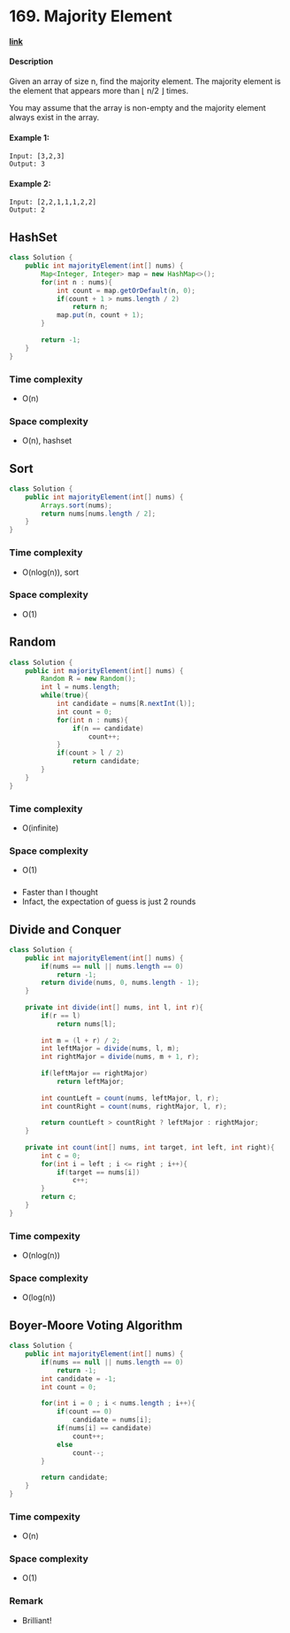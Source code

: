 # 169. Majority Element

#### [link](https://leetcode.com/problems/majority-element/) 

#### Description
Given an array of size n, find the majority element. The majority element is the element that appears more than ⌊ n/2 ⌋ times.

You may assume that the array is non-empty and the majority element always exist in the array.

#### Example 1:
```
Input: [3,2,3]
Output: 3
```
#### Example 2:
```
Input: [2,2,1,1,1,2,2]
Output: 2
```

## HashSet
```java
class Solution {
    public int majorityElement(int[] nums) {
        Map<Integer, Integer> map = new HashMap<>();
        for(int n : nums){
            int count = map.getOrDefault(n, 0);
            if(count + 1 > nums.length / 2)
                return n;
            map.put(n, count + 1);
        }
        
        return -1;
    }
}
```
### Time complexity
* O(n)
### Space complexity
* O(n), hashset

## Sort
```java
class Solution {
    public int majorityElement(int[] nums) {
        Arrays.sort(nums);
        return nums[nums.length / 2];
    }
}
```
### Time complexity
* O(nlog(n)), sort
### Space complexity
* O(1)

## Random
```java
class Solution {
    public int majorityElement(int[] nums) {
        Random R = new Random();
        int l = nums.length;
        while(true){
            int candidate = nums[R.nextInt(l)];
            int count = 0;
            for(int n : nums){
                if(n == candidate)
                    count++;
            }
            if(count > l / 2)
                return candidate;
        }
    }
}
```
### Time complexity
* O(infinite)
### Space complexity
* O(1)
###
* Faster than I thought
* Infact, the expectation of guess is just 2 rounds

## Divide and Conquer
```java
class Solution {
    public int majorityElement(int[] nums) {
        if(nums == null || nums.length == 0)
            return -1;
        return divide(nums, 0, nums.length - 1);
    }
    
    private int divide(int[] nums, int l, int r){
        if(r == l)
            return nums[l];
        
        int m = (l + r) / 2;
        int leftMajor = divide(nums, l, m);
        int rightMajor = divide(nums, m + 1, r);
        
        if(leftMajor == rightMajor)
            return leftMajor;
        
        int countLeft = count(nums, leftMajor, l, r);
        int countRight = count(nums, rightMajor, l, r);
        
        return countLeft > countRight ? leftMajor : rightMajor;
    }
    
    private int count(int[] nums, int target, int left, int right){
        int c = 0;
        for(int i = left ; i <= right ; i++){
            if(target == nums[i])
                c++;
        }
        return c;
    }
}
```
### Time compexity
* O(nlog(n))
### Space complexity
* O(log(n))

## Boyer-Moore Voting Algorithm
```java
class Solution {
    public int majorityElement(int[] nums) {
        if(nums == null || nums.length == 0)
            return -1;
        int candidate = -1;
        int count = 0;
        
        for(int i = 0 ; i < nums.length ; i++){
            if(count == 0)
                candidate = nums[i];
            if(nums[i] == candidate)
                count++;
            else
                count--;
        }
        
        return candidate;
    }
}
```
### Time compexity
* O(n)
### Space complexity
* O(1)
### Remark
* Brilliant!